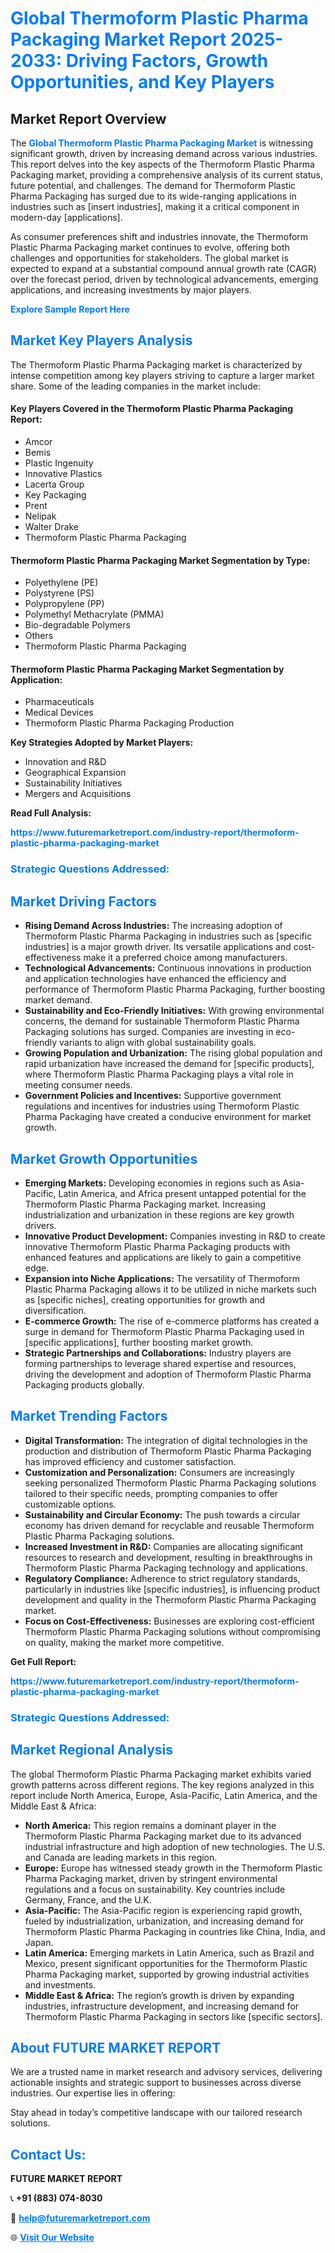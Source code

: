 <h1 style="color: #007BFF;">Global Thermoform Plastic Pharma Packaging Market Report 2025-2033: Driving Factors, Growth Opportunities, and Key Players</h1>

<section id="overview">
<h2>Market Report Overview</h2>
<p>The <a href="https://www.futuremarketreport.com/industry-report/thermoform-plastic-pharma-packaging-market" style="color: #007BFF; text-decoration: none;"><strong>Global Thermoform Plastic Pharma Packaging Market</strong></a> is witnessing significant growth, driven by increasing demand across various industries. This report delves into the key aspects of the Thermoform Plastic Pharma Packaging market, providing a comprehensive analysis of its current status, future potential, and challenges. The demand for Thermoform Plastic Pharma Packaging has surged due to its wide-ranging applications in industries such as [insert industries], making it a critical component in modern-day [applications].</p>
<p>As consumer preferences shift and industries innovate, the Thermoform Plastic Pharma Packaging market continues to evolve, offering both challenges and opportunities for stakeholders. The global market is expected to expand at a substantial compound annual growth rate (CAGR) over the forecast period, driven by technological advancements, emerging applications, and increasing investments by major players.</p>
</section>

<section id="overview">
<p><a href="https://www.futuremarketreport.com/request-sample/reportId=110679" style="color: #007BFF; text-decoration: none;"><strong>Explore Sample Report Here</strong></a></p>
</section>

<section id="key-players">
<h2 style="color: #007BFF;">Market Key Players Analysis</h2>
<p>The Thermoform Plastic Pharma Packaging market is characterized by intense competition among key players striving to capture a larger market share. Some of the leading companies in the market include:</p>
<h4>Key Players Covered in the Thermoform Plastic Pharma Packaging Report:</h4>
<ul><li>Amcor</li><li>Bemis</li><li>Plastic Ingenuity</li><li>Innovative Plastics</li><li>Lacerta Group</li><li>Key Packaging</li><li>Prent</li><li>Nelipak</li><li>Walter Drake</li><li>Thermoform Plastic Pharma Packaging</li></ul>
<h4>Thermoform Plastic Pharma Packaging Market Segmentation by Type:</h4>
<ul><li>Polyethylene (PE)</li><li>Polystyrene (PS)</li><li>Polypropylene (PP)</li><li>Polymethyl Methacrylate (PMMA)</li><li>Bio-degradable Polymers</li><li>Others</li><li>Thermoform Plastic Pharma Packaging</li></ul>

<h4>Thermoform Plastic Pharma Packaging Market Segmentation by Application:</h4>
<ul><li>Pharmaceuticals</li><li>Medical Devices</li><li>Thermoform Plastic Pharma Packaging Production</li></ul>
<p><strong>Key Strategies Adopted by Market Players:</strong></p>
<ul>
<li>Innovation and R&D</li>
<li>Geographical Expansion</li>
<li>Sustainability Initiatives</li>
<li>Mergers and Acquisitions</li>
</ul>
</section>

<section>
<p><strong>Read Full Analysis: </strong></p><a href="https://www.futuremarketreport.com/industry-report/thermoform-plastic-pharma-packaging-market" style="color: #007BFF; text-decoration: none;"><strong>https://www.futuremarketreport.com/industry-report/thermoform-plastic-pharma-packaging-market</strong></a>
<h3 style="color: #007BFF;">Strategic Questions Addressed:</h3>
</section>

<section id="driving-factors">
<h2 style="color: #007BFF;">Market Driving Factors</h2>
<ul>
<li><strong>Rising Demand Across Industries:</strong> The increasing adoption of Thermoform Plastic Pharma Packaging in industries such as [specific industries] is a major growth driver. Its versatile applications and cost-effectiveness make it a preferred choice among manufacturers.</li>
<li><strong>Technological Advancements:</strong> Continuous innovations in production and application technologies have enhanced the efficiency and performance of Thermoform Plastic Pharma Packaging, further boosting market demand.</li>
<li><strong>Sustainability and Eco-Friendly Initiatives:</strong> With growing environmental concerns, the demand for sustainable Thermoform Plastic Pharma Packaging solutions has surged. Companies are investing in eco-friendly variants to align with global sustainability goals.</li>
<li><strong>Growing Population and Urbanization:</strong> The rising global population and rapid urbanization have increased the demand for [specific products], where Thermoform Plastic Pharma Packaging plays a vital role in meeting consumer needs.</li>
<li><strong>Government Policies and Incentives:</strong> Supportive government regulations and incentives for industries using Thermoform Plastic Pharma Packaging have created a conducive environment for market growth.</li>
</ul>
</section>

<section id="growth-opportunities">
<h2 style="color: #007BFF;">Market Growth Opportunities</h2>
<ul>
<li><strong>Emerging Markets:</strong> Developing economies in regions such as Asia-Pacific, Latin America, and Africa present untapped potential for the Thermoform Plastic Pharma Packaging market. Increasing industrialization and urbanization in these regions are key growth drivers.</li>
<li><strong>Innovative Product Development:</strong> Companies investing in R&D to create innovative Thermoform Plastic Pharma Packaging products with enhanced features and applications are likely to gain a competitive edge.</li>
<li><strong>Expansion into Niche Applications:</strong> The versatility of Thermoform Plastic Pharma Packaging allows it to be utilized in niche markets such as [specific niches], creating opportunities for growth and diversification.</li>
<li><strong>E-commerce Growth:</strong> The rise of e-commerce platforms has created a surge in demand for Thermoform Plastic Pharma Packaging used in [specific applications], further boosting market growth.</li>
<li><strong>Strategic Partnerships and Collaborations:</strong> Industry players are forming partnerships to leverage shared expertise and resources, driving the development and adoption of Thermoform Plastic Pharma Packaging products globally.</li>
</ul>
</section>

<section id="trending-factors">
<h2 style="color: #007BFF;">Market Trending Factors</h2>
<ul>
<li><strong>Digital Transformation:</strong> The integration of digital technologies in the production and distribution of Thermoform Plastic Pharma Packaging has improved efficiency and customer satisfaction.</li>
<li><strong>Customization and Personalization:</strong> Consumers are increasingly seeking personalized Thermoform Plastic Pharma Packaging solutions tailored to their specific needs, prompting companies to offer customizable options.</li>
<li><strong>Sustainability and Circular Economy:</strong> The push towards a circular economy has driven demand for recyclable and reusable Thermoform Plastic Pharma Packaging solutions.</li>
<li><strong>Increased Investment in R&D:</strong> Companies are allocating significant resources to research and development, resulting in breakthroughs in Thermoform Plastic Pharma Packaging technology and applications.</li>
<li><strong>Regulatory Compliance:</strong> Adherence to strict regulatory standards, particularly in industries like [specific industries], is influencing product development and quality in the Thermoform Plastic Pharma Packaging market.</li>
<li><strong>Focus on Cost-Effectiveness:</strong> Businesses are exploring cost-efficient Thermoform Plastic Pharma Packaging solutions without compromising on quality, making the market more competitive.</li>
</ul>
</section>

<section>
<p><strong>Get Full Report: </strong></p><a href="https://www.futuremarketreport.com/industry-report/thermoform-plastic-pharma-packaging-market" style="color: #007BFF; text-decoration: none;"><strong>https://www.futuremarketreport.com/industry-report/thermoform-plastic-pharma-packaging-market</strong></a>
<h3 style="color: #007BFF;">Strategic Questions Addressed:</h3>
</section>


<section id="regional-analysis">
<h2 style="color: #007BFF;">Market Regional Analysis</h2>
<p>The global Thermoform Plastic Pharma Packaging market exhibits varied growth patterns across different regions. The key regions analyzed in this report include North America, Europe, Asia-Pacific, Latin America, and the Middle East & Africa:</p>
<ul>
<li><strong>North America:</strong> This region remains a dominant player in the Thermoform Plastic Pharma Packaging market due to its advanced industrial infrastructure and high adoption of new technologies. The U.S. and Canada are leading markets in this region.</li>
<li><strong>Europe:</strong> Europe has witnessed steady growth in the Thermoform Plastic Pharma Packaging market, driven by stringent environmental regulations and a focus on sustainability. Key countries include Germany, France, and the U.K.</li>
<li><strong>Asia-Pacific:</strong> The Asia-Pacific region is experiencing rapid growth, fueled by industrialization, urbanization, and increasing demand for Thermoform Plastic Pharma Packaging in countries like China, India, and Japan.</li>
<li><strong>Latin America:</strong> Emerging markets in Latin America, such as Brazil and Mexico, present significant opportunities for the Thermoform Plastic Pharma Packaging market, supported by growing industrial activities and investments.</li>
<li><strong>Middle East & Africa:</strong> The region’s growth is driven by expanding industries, infrastructure development, and increasing demand for Thermoform Plastic Pharma Packaging in sectors like [specific sectors].</li>
</ul>
</section>

<footer>
<h2 style="color: #007BFF;">About FUTURE MARKET REPORT</h2>
<p>We are a trusted name in market research and advisory services, delivering actionable insights and strategic support to businesses across diverse industries. Our expertise lies in offering:</p>

<p>Stay ahead in today’s competitive landscape with our tailored research solutions.</p>

<h2 style="color: #007BFF;">Contact Us:</h2>
<p><strong>FUTURE MARKET REPORT</strong></p>
<p>📞 <strong>+91 (883) 074-8030</strong></p>
<p>📧 <strong><a href="mailto:help@futuremarketreport.com" style="color: #007BFF;">help@futuremarketreport.com</a></strong></p>
<p>🌐 <strong><a href="https://www.futuremarketreport.com/" style="color: #007BFF;">Visit Our Website</a></strong></p>
</footer>